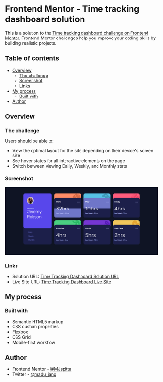 # Frontend Mentor - Time tracking dashboard solution

This is a solution to the [Time tracking dashboard challenge on Frontend Mentor](https://www.frontendmentor.io/challenges/time-tracking-dashboard-UIQ7167Jw). Frontend Mentor challenges help you improve your coding skills by building realistic projects. 

## Table of contents

- [Overview](#overview)
  - [The challenge](#the-challenge)
  - [Screenshot](#screenshot)
  - [Links](#links)
- [My process](#my-process)
  - [Built with](#built-with)
- [Author](#author)

## Overview

### The challenge

Users should be able to:

- View the optimal layout for the site depending on their device's screen size
- See hover states for all interactive elements on the page
- Switch between viewing Daily, Weekly, and Monthly stats

### Screenshot

![](./images/screencapture.png)


### Links

- Solution URL: [Time Tracking Dashboard Solution URL](https://www.frontendmentor.io/solutions/time-tracking-dashboard-yc-qVu2UEm)
- Live Site URL: [Time Tracking Dashboard Live Site](https://mjspitta.github.io/time-tracking-dashboard/)

## My process

### Built with

- Semantic HTML5 markup
- CSS custom properties
- Flexbox
- CSS Grid
- Mobile-first workflow


## Author

- Frontend Mentor - [@MJspitta](https://www.frontendmentor.io/profile/MJspitta)
- Twitter - [@madu_jang](https://x.com/madu_jang)